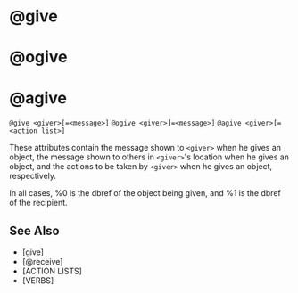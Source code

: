 # @give
# @ogive
# @agive
`@give <giver>[=<message>]`
`@ogive <giver>[=<message>]`
`@agive <giver>[=<action list>]`

These attributes contain the message shown to `<giver>` when he gives an object, the message shown to others in `<giver>`'s location when he gives an object, and the actions to be taken by `<giver>` when he gives an object, respectively.

In all cases, %0 is the dbref of the object being given, and %1 is the dbref of the recipient.


## See Also
- [give]
- [@receive]
- [ACTION LISTS]
- [VERBS]

